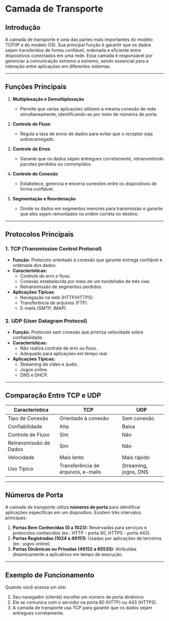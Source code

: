 # Camada de Transporte

## Introdução
A camada de transporte é uma das partes mais importantes do modelo TCP/IP e do modelo OSI. Sua principal função é garantir que os dados sejam transferidos de forma confiável, ordenada e eficiente entre dispositivos conectados em uma rede. Essa camada é responsável por gerenciar a comunicação extremo a extremo, sendo essencial para a interação entre aplicações em diferentes sistemas.

---

## Funções Principais

1. **Multiplexação e Demultiplexação**
   - Permite que várias aplicações utilizem a mesma conexão de rede simultaneamente, identificando-as por meio de números de porta.
   
2. **Controle de Fluxo**
   - Regula a taxa de envio de dados para evitar que o receptor seja sobrecarregado.

3. **Controle de Erros**
   - Garante que os dados sejam entregues corretamente, retransmitindo pacotes perdidos ou corrompidos.

4. **Controle de Conexão**
   - Estabelece, gerencia e encerra conexões entre os dispositivos de forma confiável.

5. **Segmentação e Reordenação**
   - Divide os dados em segmentos menores para transmissão e garante que eles sejam remontados na ordem correta no destino.

---

## Protocolos Principais

### 1. **TCP (Transmission Control Protocol)**
- **Função:** Protocolo orientado à conexão que garante entrega confiável e ordenada dos dados.
- **Características:**
  - Controle de erro e fluxo.
  - Conexão estabelecida por meio de um handshake de três vias.
  - Retransmissão de segmentos perdidos.
- **Aplicações Típicas:**
  - Navegação na web (HTTP/HTTPS).
  - Transferência de arquivos (FTP).
  - E-mails (SMTP, IMAP).

### 2. **UDP (User Datagram Protocol)**
- **Função:** Protocolo sem conexão que prioriza velocidade sobre confiabilidade.
- **Características:**
  - Não realiza controle de erro ou fluxo.
  - Adequado para aplicações em tempo real.
- **Aplicações Típicas:**
  - Streaming de vídeo e áudio.
  - Jogos online.
  - DNS e DHCP.

---

## Comparação Entre TCP e UDP

| Característica         | TCP                                | UDP                            |
|-------------------------|------------------------------------|--------------------------------|
| Tipo de Conexão        | Orientado à conexão              | Sem conexão                  |
| Confiabilidade          | Alta                              | Baixa                         |
| Controle de Fluxo       | Sim                               | Não                          |
| Retransmissão de Dados  | Sim                               | Não                          |
| Velocidade              | Mais lento                        | Mais rápido                  |
| Uso Típico             | Transferência de arquivos, e-mails | Streaming, jogos, DNS         |

---

## Números de Porta
A camada de transporte utiliza **números de porta** para identificar aplicações específicas em um dispositivo. Existem três intervalos principais:

1. **Portas Bem Conhecidas (0 a 1023):** Reservadas para serviços e protocolos conhecidos (ex.: HTTP - porta 80, HTTPS - porta 443).
2. **Portas Registradas (1024 a 49151):** Usadas por aplicações de terceiros (ex.: jogos online).
3. **Portas Dinâmicas ou Privadas (49152 a 65535):** Atribuídas dinamicamente a aplicativos em tempo de execução.

---

## Exemplo de Funcionamento
Quando você acessa um site:
1. Seu navegador (cliente) escolhe um número de porta dinâmico.
2. Ele se comunica com o servidor na porta 80 (HTTP) ou 443 (HTTPS).
3. A camada de transporte usa TCP para garantir que os dados sejam entregues corretamente.
